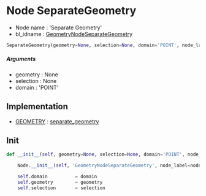 # Node SeparateGeometry

- Node name : 'Separate Geometry'
- bl_idname : [GeometryNodeSeparateGeometry](https://docs.blender.org/api/current/bpy.types.GeometryNodeSeparateGeometry.html)


``` python
SeparateGeometry(geometry=None, selection=None, domain='POINT', node_label=None, node_color=None, **kwargs)
```
##### Arguments

- geometry : None
- selection : None
- domain : 'POINT'

## Implementation

- [GEOMETRY](/docs/GeoNodes/socket_GEOMETRY.md) : [separate_geometry](/docs/GeoNodes/socket_GEOMETRY.md#separate_geometry)

## Init

``` python
def __init__(self, geometry=None, selection=None, domain='POINT', node_label=None, node_color=None, **kwargs):

    Node.__init__(self, 'GeometryNodeSeparateGeometry', node_label=node_label, node_color=node_color, **kwargs)

    self.domain          = domain
    self.geometry        = geometry
    self.selection       = selection
```
